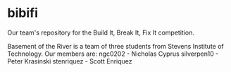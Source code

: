 # bibifi
Our team's repository for the Build It, Break It, Fix It competition.

Basement of the River is a team of three students from Stevens Institute of Technology. Our members are:
ngc0202 - Nicholas Cyprus
silverpen10 - Peter Krasinski
stenriquez - Scott Enriquez
